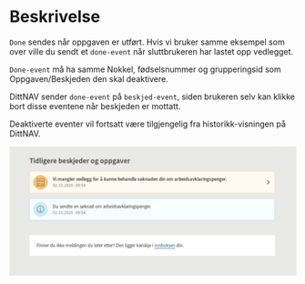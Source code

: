 # Beskrivelse

`Done` sendes når oppgaven er utført. Hvis vi bruker samme eksempel som over ville du sendt et `done-event` når sluttbrukeren har lastet opp vedlegget.

`Done-event` må ha samme Nokkel, fødselsnummer og grupperingsid som Oppgaven/Beskjeden den skal deaktivere. 

DittNAV sender `done-event` på `beskjed-event`, siden brukeren selv kan klikke bort disse eventene når beskjeden er mottatt.

Deaktiverte eventer vil fortsatt være tilgjengelig fra historikk-visningen på DittNAV.

![Images](https://github.com/navikt/brukernotifikasjon-docs/blob/master/docs/assets/Historikk_dittnav.png?raw=true)
